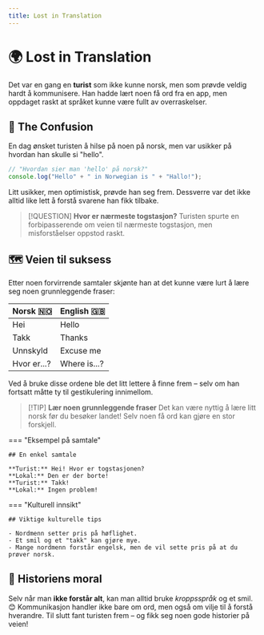 ```yaml
---
title: Lost in Translation
---
```


# 🌍 Lost in Translation

Det var en gang en **turist** som ikke kunne norsk, men som prøvde veldig hardt å kommunisere. Han hadde lært noen få
ord fra en app, men oppdaget raskt at språket kunne være fullt av overraskelser.

## 📌 The Confusion

En dag ønsket turisten å hilse på noen på norsk, men var usikker på hvordan han skulle si "hello".

```js
// "Hvordan sier man 'hello' på norsk?"
console.log("Hello" + " in Norwegian is " + "Hallo!");
```

Litt usikker, men optimistisk, prøvde han seg frem. Dessverre var det ikke alltid like lett å forstå svarene han fikk
tilbake.

> [!QUESTION] **Hvor er nærmeste togstasjon?**
> Turisten spurte en forbipasserende om veien til nærmeste togstasjon, men misforståelser oppstod raskt.

## 🗺️ Veien til suksess

Etter noen forvirrende samtaler skjønte han at det kunne være lurt å lære seg noen grunnleggende fraser:

| Norsk 🇳🇴  | English 🇬🇧 |
|-------------|--------------|
| Hei         | Hello        |
| Takk        | Thanks       |
| Unnskyld    | Excuse me    |
| Hvor er...? | Where is...? |

Ved å bruke disse ordene ble det litt lettere å finne frem – selv om han fortsatt måtte ty til gestikulering innimellom.

> [!TIP] **Lær noen grunnleggende fraser**
> Det kan være nyttig å lære litt norsk før du besøker landet! Selv noen få ord kan gjøre en stor forskjell.

=== "Eksempel på samtale"

    ## En enkel samtale

    **Turist:** Hei! Hvor er togstasjonen?  
    **Lokal:** Den er der borte!  
    **Turist:** Takk!  
    **Lokal:** Ingen problem!

=== "Kulturell innsikt"

    ## Viktige kulturelle tips

    - Nordmenn setter pris på høflighet.
    - Et smil og et "takk" kan gjøre mye.
    - Mange nordmenn forstår engelsk, men de vil sette pris på at du prøver norsk.

## 🚀 Historiens moral

Selv når man **ikke forstår alt**, kan man alltid bruke *kroppsspråk* og et smil. 😊 Kommunikasjon handler ikke bare om
ord, men også om vilje til å forstå hverandre. Til slutt fant turisten frem – og fikk seg noen gode historier på veien!